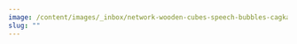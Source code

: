 ```yaml
---
image: /content/images/_inbox/network-wooden-cubes-speech-bubbles-cagkansayin-istock-gettyimages-1264145800-1200x630.png
slug: ""
---
```

